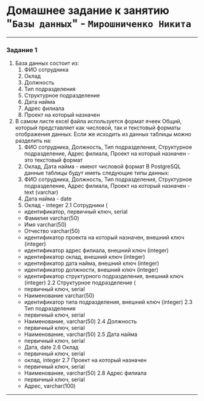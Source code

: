 # Домашнее задание к занятию "`Базы данных`" - `Мирошниченко Никита`

---

### Задание 1

1. База данных состоит из:
   1. ФИО сотрудника
   2. Оклад
   3. Должность
   4. Тип подразделения
   5. Структурное подразделение
   6. Дата найма
   7. Адрес филиала
   8. Проект на который назначен
2. В самом листе excel файла используется формат ячеек Общий, который представляет как числовой, так и текстовый форматы отображения данных.
Если же исходить из данных таблицы можно разделить на:
   1. ФИО сотрудника, Должность, Тип подразделения, Структурное подразделение, Адрес филиала, Проект на который назначен - это текстовый формат
   2. Оклад, Дата найма - имеют числовой формат
В PostgreSQL данные таблицы будут иметь следующие типы данных:
   1. ФИО сотрудника, Должность, Тип подразделения, Структурное подразделение, Адрес филиала, Проект на который назначен - text (varchar)
   2. Дата найма - date
   3. Оклад - integer
2.1 Сотрудники (
   * идентификатор, первичный ключ, serial
   * Фамилия varchar(50)
   * Имя varchar(50)
   * Отчество varchar(50)
   * идентификатор проекта на который назначен, внешний ключ (integer)
   * идентификатор адрес филиала, внешний ключ (integer)
   * идентификатор оклад, внешний ключ (integer)
   * идентификатор дата найма, внешний ключ (integer)
   * идентификатор должности, внешний ключ (integer)
   * идентификатор структурного подразделения, внешний ключ (integer)
2.2 Структурное подразделение (
   * первичный ключ, serial
   * Наименование varchar(50)
   * идентификатор типа подразделения, внешний ключ (integer)
2.3 Тип подразделения
   * первичный ключ, serial
   * Наименование, varchar(50)
2.4 Должность
   * первичный ключ, serial
   * Наименование, varchar(50)
2.5 Дата найма
   * первичный ключ, serial
   * Дата, date
2.6 Оклад
   * первичный ключ, serial 
   * оклад, integer
2.7 Проект на который назначен
   * первичный ключ, serial
   * Наименование, varchar(50)
2.8 Адрес филиала
   * первичный ключ, serial
   * Адрес, varchar(100)
---

